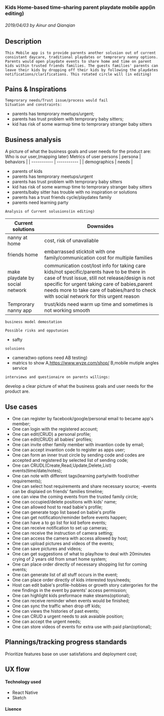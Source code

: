 ### Kids Home-based time-sharing parent playdate mobile app(in editing)

###### 2019/04/03 by Ainur and Qianqian

## Description

```
This Mobile app is to provide parents another solusion out of current consistant daycare, traditional playdates or temprorary nanny options. Parents would open playdate events to share home and time on parent kids within trusted friends families. The guests families' parents can leave their kids by dropping off their kids by following the playdates notifications/clarifications. This rotated circle will (in editing)
```

## Pains & Inspirations

```
Temprorary needs/Trust issue/process would fail
Situation and constraints:
```

- parents has temprorary meetups/urgent;
- parents has trust problem with temprorary baby sitters;
- kid has risk of some warmup time to temprorary stranger baby sitters

## Business analysis

A picture of what the business goals and user needs for the product are:
Who is our user,(mapping later)
Metrics of user persons
| persona | behaviors |
| ----------- | ----------- |
| demographics | needs |

- parents of kids
- parents has temprorary meetups/urgent
- parents has trust problem with temprorary baby sitters
- kid has risk of some warmup time to temprorary stranger baby sitters
- parents/baby sitter has trouble with no inspiration or solutions
- parents has a trust friends cycle/playdates family
- parents need learning party

`Analysis of Current solusions(in editing)`

| Current solutions               | Downsides                                                                                                                                                                                                                                                                                   |
| ------------------------------- | ------------------------------------------------------------------------------------------------------------------------------------------------------------------------------------------------------------------------------------------------------------------------------------------- |
| nanny at home                   | cost, risk of unavaliable                                                                                                                                                                                                                                                                   |
| friends home                    | embarrassed sticktoit with one family/communication cost for multiple families                                                                                                                                                                                                              |
| make playdate by social network | communication cost/lost info for taking care kids/not specific/parents have to be there in case of trust issue, still not release/design is not specific for urgent taking care of babies,parent needs more to take care of babies/hard to check with social network for this urgent reason |
| Temprorary nanny app            | trust/kids need warm up time and sometimes is not working smooth                                                                                                                                                                                                                            |

`business model demostation`

`Possible risks and opputunies`

- safty

`solusions`

- camera(two options need AB testing)
- matrics to show
  A,https://www.wyze.com/shop/
  B,mobile mutiple angles service

`interviews and questionaire on parents willings:`

develop a clear picture of what the business goals and user needs for the product are.

## Use cases

- One can register by facebook/google/personal email to became app's member;
- One can login with the registered account;
- One can edit(CRUD) a personal profile;
- One can edit(CRUD) all babies' profiles;
- One can invite other family member with invantion code by email;
- One can accept invantion code to register as apps user;
- One can form an inner trust circle by sending code and codes are accepted and registered by selected list of sending code;
- One can CRUDL(Create,Read,Update,Delete,List) events(time/date/notes);
- One can note with different tags(learning party/with food/other requirements);
- One can select host requirements and share necessary source;
  -events can be displaied on friends' families timeline;
- one can view the coming events from the trusted family circle;
- One can occupied/delete positions with kids' name;
- One can allowed host to read babie's profile;
- One can generate togo list based on babie's profile
- One can get notification/reminder before events happen;
- One can have a to go list for kid before events;
- One can receive notification to set up cameras;
- One can receive the instruction of camera setting;
- One can access the camera with access allowed by host;
- One can upload pictures and videos of the events;
- One can save pictures and videos;
- One can get suggestions of what to play/how to deal with 20minutes crying of 2 years old from smart home system;
- One can place order directly of necessary shopping list for coming events;
- One can generate list of all stuff occurs in the event;
- One can place order directly of kids interested toys/needs;
- Host can edit babie's profile-hobbies or growth story catergories for the new findings in the event by parents' access permission;
- One can highlight kids preformace make steams(optional);
- One can receive reminder when events would be finished;
- One can sync the traffic when drop off kids;
- One can views the histories of past events;
- One can CRUD a urgent needs to ask avaiable position;
- One can accept the urgent needs;
- One can store videos of events for extra use with paid plan(optional);

## Plannings/tracking progress standards

Prioritize features base on user satisfations and deployment cost;

## UX flow

#### Technology used

- React Native
- Sketch

#### Lisence
